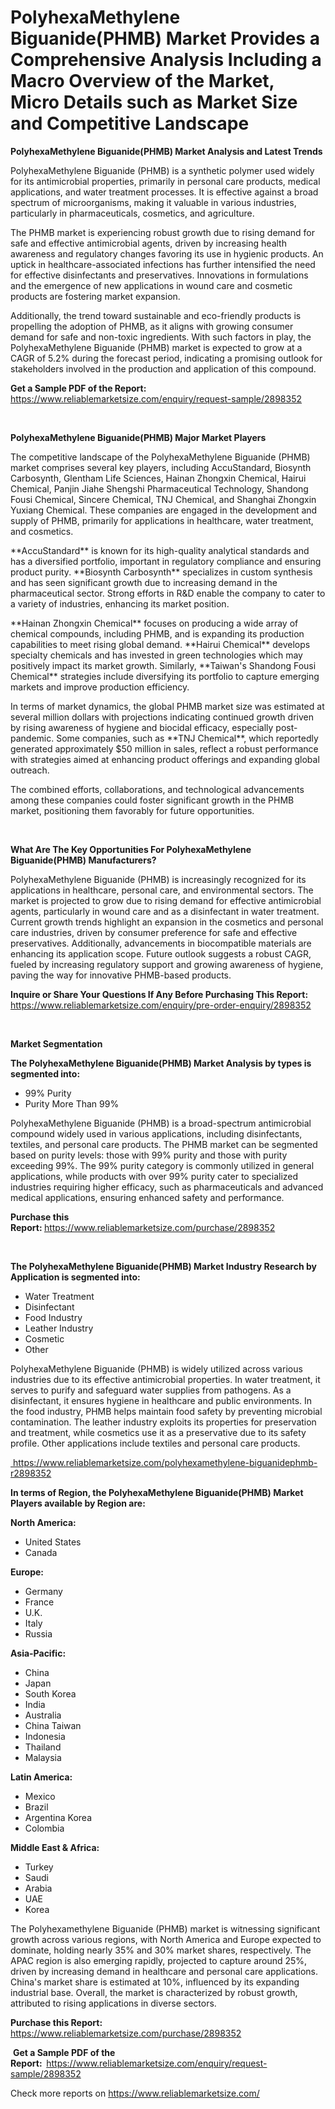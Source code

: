 <p><h1>PolyhexaMethylene Biguanide(PHMB) Market Provides a Comprehensive Analysis Including a Macro Overview of the Market, Micro Details such as Market Size and Competitive Landscape</h1></p><p><strong>PolyhexaMethylene Biguanide(PHMB) Market Analysis and Latest Trends</strong></p>
<p><p>PolyhexaMethylene Biguanide (PHMB) is a synthetic polymer used widely for its antimicrobial properties, primarily in personal care products, medical applications, and water treatment processes. It is effective against a broad spectrum of microorganisms, making it valuable in various industries, particularly in pharmaceuticals, cosmetics, and agriculture.</p><p>The PHMB market is experiencing robust growth due to rising demand for safe and effective antimicrobial agents, driven by increasing health awareness and regulatory changes favoring its use in hygienic products. An uptick in healthcare-associated infections has further intensified the need for effective disinfectants and preservatives. Innovations in formulations and the emergence of new applications in wound care and cosmetic products are fostering market expansion.</p><p>Additionally, the trend toward sustainable and eco-friendly products is propelling the adoption of PHMB, as it aligns with growing consumer demand for safe and non-toxic ingredients. With such factors in play, the PolyhexaMethylene Biguanide (PHMB) market is expected to grow at a CAGR of 5.2% during the forecast period, indicating a promising outlook for stakeholders involved in the production and application of this compound.</p></p>
<p><strong>Get a Sample PDF of the Report:&nbsp;</strong> <a href="https://www.reliablemarketsize.com/enquiry/request-sample/2898352?utm_campaign=2781&utm_medium=2&utm_source=Github&utm_content=ia&utm_term=15032025&utm_id=polyhexamethylene-biguanidephmb">https://www.reliablemarketsize.com/enquiry/request-sample/2898352</a></p>
<p>&nbsp;</p>
<p><strong>PolyhexaMethylene Biguanide(PHMB) Major Market Players</strong></p>
<p><p>The competitive landscape of the PolyhexaMethylene Biguanide (PHMB) market comprises several key players, including AccuStandard, Biosynth Carbosynth, Glentham Life Sciences, Hainan Zhongxin Chemical, Hairui Chemical, Panjin Jiahe Shengshi Pharmaceutical Technology, Shandong Fousi Chemical, Sincere Chemical, TNJ Chemical, and Shanghai Zhongxin Yuxiang Chemical. These companies are engaged in the development and supply of PHMB, primarily for applications in healthcare, water treatment, and cosmetics.</p><p>**AccuStandard** is known for its high-quality analytical standards and has a diversified portfolio, important in regulatory compliance and ensuring product purity. **Biosynth Carbosynth** specializes in custom synthesis and has seen significant growth due to increasing demand in the pharmaceutical sector. Strong efforts in R&D enable the company to cater to a variety of industries, enhancing its market position.</p><p>**Hainan Zhongxin Chemical** focuses on producing a wide array of chemical compounds, including PHMB, and is expanding its production capabilities to meet rising global demand. **Hairui Chemical** develops specialty chemicals and has invested in green technologies which may positively impact its market growth. Similarly, **Taiwan's Shandong Fousi Chemical** strategies include diversifying its portfolio to capture emerging markets and improve production efficiency.</p><p>In terms of market dynamics, the global PHMB market size was estimated at several million dollars with projections indicating continued growth driven by rising awareness of hygiene and biocidal efficacy, especially post-pandemic. Some companies, such as **TNJ Chemical**, which reportedly generated approximately $50 million in sales, reflect a robust performance with strategies aimed at enhancing product offerings and expanding global outreach.</p><p>The combined efforts, collaborations, and technological advancements among these companies could foster significant growth in the PHMB market, positioning them favorably for future opportunities.</p></p>
<p>&nbsp;</p>
<p><strong>What Are The Key Opportunities For PolyhexaMethylene Biguanide(PHMB) Manufacturers?</strong></p>
<p><p>PolyhexaMethylene Biguanide (PHMB) is increasingly recognized for its applications in healthcare, personal care, and environmental sectors. The market is projected to grow due to rising demand for effective antimicrobial agents, particularly in wound care and as a disinfectant in water treatment. Current growth trends highlight an expansion in the cosmetics and personal care industries, driven by consumer preference for safe and effective preservatives. Additionally, advancements in biocompatible materials are enhancing its application scope. Future outlook suggests a robust CAGR, fueled by increasing regulatory support and growing awareness of hygiene, paving the way for innovative PHMB-based products.</p></p>
<p><strong>Inquire or Share Your Questions If Any Before Purchasing This Report:</strong> <a href="https://www.reliablemarketsize.com/enquiry/pre-order-enquiry/2898352?utm_campaign=2781&utm_medium=2&utm_source=Github&utm_content=ia&utm_term=15032025&utm_id=polyhexamethylene-biguanidephmb">https://www.reliablemarketsize.com/enquiry/pre-order-enquiry/2898352</a></p>
<p>&nbsp;</p>
<p><strong>Market Segmentation</strong></p>
<p><strong>The PolyhexaMethylene Biguanide(PHMB) Market Analysis by types is segmented into:</strong></p>
<p><ul><li>99% Purity</li><li>Purity More Than 99%</li></ul></p>
<p><p>PolyhexaMethylene Biguanide (PHMB) is a broad-spectrum antimicrobial compound widely used in various applications, including disinfectants, textiles, and personal care products. The PHMB market can be segmented based on purity levels: those with 99% purity and those with purity exceeding 99%. The 99% purity category is commonly utilized in general applications, while products with over 99% purity cater to specialized industries requiring higher efficacy, such as pharmaceuticals and advanced medical applications, ensuring enhanced safety and performance.</p></p>
<p><strong>Purchase this Report:&nbsp;</strong><a href="https://www.reliablemarketsize.com/purchase/2898352?utm_campaign=2781&utm_medium=2&utm_source=Github&utm_content=ia&utm_term=15032025&utm_id=polyhexamethylene-biguanidephmb">https://www.reliablemarketsize.com/purchase/2898352</a></p>
<p>&nbsp;</p>
<p><strong>The PolyhexaMethylene Biguanide(PHMB) Market Industry Research by Application is segmented into:</strong></p>
<p><ul><li>Water Treatment</li><li>Disinfectant</li><li>Food Industry</li><li>Leather Industry</li><li>Cosmetic</li><li>Other</li></ul></p>
<p><p>PolyhexaMethylene Biguanide (PHMB) is widely utilized across various industries due to its effective antimicrobial properties. In water treatment, it serves to purify and safeguard water supplies from pathogens. As a disinfectant, it ensures hygiene in healthcare and public environments. In the food industry, PHMB helps maintain food safety by preventing microbial contamination. The leather industry exploits its properties for preservation and treatment, while cosmetics use it as a preservative due to its safety profile. Other applications include textiles and personal care products.</p></p>
<p><a href="https://www.reliablemarketsize.com/polyhexamethylene-biguanidephmb-r2898352?utm_campaign=2781&utm_medium=2&utm_source=Github&utm_content=ia&utm_term=15032025&utm_id=polyhexamethylene-biguanidephmb">&nbsp;https://www.reliablemarketsize.com/polyhexamethylene-biguanidephmb-r2898352</a></p>
<p><strong>In terms of Region, the PolyhexaMethylene Biguanide(PHMB) Market Players available by Region are:</strong></p>
<p>
    <p> <strong> North America: </strong>
        <ul>
            <li>United States</li>
            <li>Canada</li>
        </ul>
        </p> 
    <p> <strong> Europe: </strong>
        <ul>
            <li>Germany</li>
            <li>France</li>
            <li>U.K.</li>
            <li>Italy</li>
            <li>Russia</li>
        </ul>
        </p> 
    <p> <strong> Asia-Pacific: </strong>
        <ul>
            <li>China</li>
            <li>Japan</li>
            <li>South Korea</li>
            <li>India</li>
            <li>Australia</li>
            <li>China Taiwan</li>
            <li>Indonesia</li>
            <li>Thailand</li>
            <li>Malaysia</li>
        </ul>
        </p> 
    <p> <strong> Latin America: </strong>
        <ul>
            <li>Mexico</li>
            <li>Brazil</li>
            <li>Argentina Korea</li>
            <li>Colombia</li>
        </ul>
        </p> 
    <p> <strong> Middle East & Africa: </strong>
        <ul>
            <li>Turkey</li>
            <li>Saudi</li>
            <li>Arabia</li>
            <li>UAE</li>
            <li>Korea</li>
        </ul>
    </p>
    </p>
<p><p>The Polyhexamethylene Biguanide (PHMB) market is witnessing significant growth across various regions, with North America and Europe expected to dominate, holding nearly 35% and 30% market shares, respectively. The APAC region is also emerging rapidly, projected to capture around 25%, driven by increasing demand in healthcare and personal care applications. China's market share is estimated at 10%, influenced by its expanding industrial base. Overall, the market is characterized by robust growth, attributed to rising applications in diverse sectors.</p></p>
<p><strong>Purchase this Report: </strong><a href="https://www.reliablemarketsize.com/purchase/2898352?utm_campaign=2781&utm_medium=2&utm_source=Github&utm_content=ia&utm_term=15032025&utm_id=polyhexamethylene-biguanidephmb">https://www.reliablemarketsize.com/purchase/2898352</a></p>
<p>&nbsp;<strong>Get a Sample PDF of the Report:&nbsp;&nbsp;</strong><a href="https://www.reliablemarketsize.com/enquiry/request-sample/2898352?utm_campaign=2781&utm_medium=2&utm_source=Github&utm_content=ia&utm_term=15032025&utm_id=polyhexamethylene-biguanidephmb">https://www.reliablemarketsize.com/enquiry/request-sample/2898352</a></p>
<p><strong></strong></p>
<p>Check more reports on <a href="https://www.reliablemarketsize.com/?utm_campaign=2781&utm_medium=2&utm_source=Github&utm_content=ia&utm_term=15032025&utm_id=polyhexamethylene-biguanidephmb">https://www.reliablemarketsize.com/</a></p>